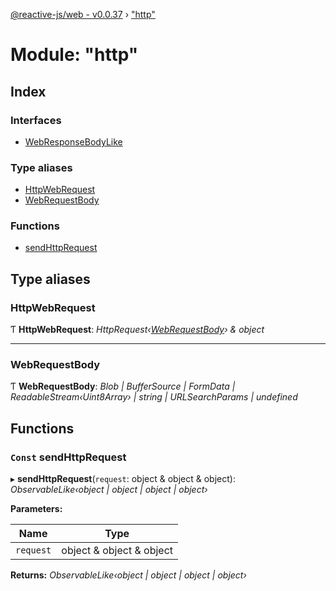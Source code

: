 [@reactive-js/web - v0.0.37](../README.md) › ["http"](_http_.md)

# Module: "http"

## Index

### Interfaces

* [WebResponseBodyLike](../interfaces/_http_.webresponsebodylike.md)

### Type aliases

* [HttpWebRequest](_http_.md#httpwebrequest)
* [WebRequestBody](_http_.md#webrequestbody)

### Functions

* [sendHttpRequest](_http_.md#const-sendhttprequest)

## Type aliases

###  HttpWebRequest

Ƭ **HttpWebRequest**: *HttpRequest‹[WebRequestBody](_http_.md#webrequestbody)› & object*

___

###  WebRequestBody

Ƭ **WebRequestBody**: *Blob | BufferSource | FormData | ReadableStream‹Uint8Array› | string | URLSearchParams | undefined*

## Functions

### `Const` sendHttpRequest

▸ **sendHttpRequest**(`request`: object & object & object): *ObservableLike‹object | object | object | object›*

**Parameters:**

Name | Type |
------ | ------ |
`request` | object & object & object |

**Returns:** *ObservableLike‹object | object | object | object›*
